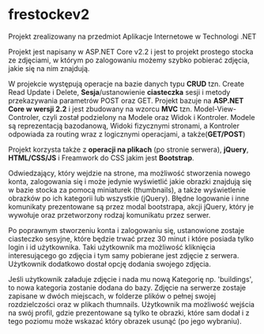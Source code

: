 # frestockev2
Projekt zrealizowany na przedmiot Aplikacje Internetowe w Technologi .NET

Projekt jest napisany w ASP.NET Core v2.2 i jest to projekt prostego stocka ze zdjęciami, w którym po zalogowaniu możemy szybko pobierać zdjęcia, jakie się na nim znajdują.

W projekcie występują operacje na bazie danych typu **CRUD** tzn. Create Read Update i Delete, **Sesja**/ustanowienie **ciasteczka** sesji i metody przekazywania parametrów POST oraz GET. Projekt bazuje na **ASP.NET Core w wersji 2.2** i jest zbudowany na wzorcu **MVC** tzn. Model-View-Controler, czyli został podzielony na Modele oraz Widok i Kontroler. Modele są reprezentacją bazodanową, Widoki fizycznymi stronami, a Kontroler odpowiada za routing wraz z logicznymi operacjami, a także(**GET/POST**)

Projekt korzysta także z **operacji na plikach** (po stronie serwera), **jQuery**, **HTML/CSS/JS** i Freamwork do CSS jakim jest **Bootstrap**.

Odwiedzający, który wejdzie na strone, ma możliwość stworzenia nowego konta, zalogowania się i może jedynie wyświetlić jakie obrazki znajdują się w bazie stocka za pomocą miniaturek (thumbnails), a także wyświetlenie obrazków po ich kategorii lub wszystkie (jQuery).
Błędne logowanie i inne komunikaty prezentowane są przez modal bootstrapa, akcji jQuery, który je wywołuje oraz przetworzony rodzaj komunikatu przez serwer.


Po poprawnym stworzeniu konta i zalogowaniu się, ustanowione zostaje ciasteczko sesyjne, które będzie trwać przez 30 minut i które posiada tylko login i id użytkownika. Taki użytkownik ma możliwość kliknięcia interesującego go zdjęcia i tym samy pobierane jest zdjęcie z serwera. Użytkownik dodatkowo dostał opcję dodania swojego zdjęcia.

Jeśli użytkownik załaduje zdjęcie i nada mu nową Kategorię np. 'buildings', to nowa kategoria zostanie dodana do bazy. Zdjęcie na serwerze zostaje zapisane w dwóch miejscach, w folderze plików o pełnej swojej rozdzielczości oraz w plikach thumnails.
Użytkownik ma możliwość wejścia na swój profil, gdzie prezentowane są tylko te obrazki, które sam dodał i z tego poziomu może wskazać który obrazek usunąć (po jego wybraniu).
